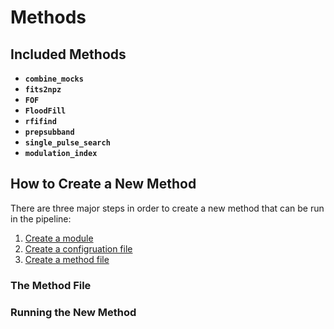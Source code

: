 # Methods


## Included Methods
* **`combine_mocks`**
* **`fits2npz`**
* **`FOF`**
* **`FloodFill`**
* **`rfifind`**
* **`prepsubband`**
* **`single_pulse_search`**
* **`modulation_index`**

## How to Create a New Method

There are three major steps in order to create a new method that can be run in the pipeline:
1. [Create a module](https://github.com/federatedcloud/FRB_pipeline/tree/master/Pipeline/Modules#how-to-create-a-new-module)
2. [Create a configruation file](https://github.com/federatedcloud/FRB_pipeline/tree/master/Pipeline/Templates#how-to-create-a-new-configuration-file)
3. [Create a method file](#the-method-file)

### The Method File


### Running the New Method

